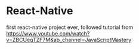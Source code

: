 # React-Native
first react-native project ever, followed tutorial from https://www.youtube.com/watch?v=ZBCUegTZF7M&ab_channel=JavaScriptMastery